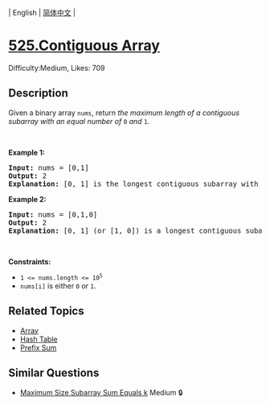 
| English | [简体中文](problem_zh.md) |

# [525.Contiguous Array](https://leetcode.com/problems/contiguous-array/)
Difficulty:Medium, Likes: 709

## Description

<p>Given a binary array <code>nums</code>, return <em>the maximum length of a contiguous subarray with an equal number of </em><code>0</code><em> and </em><code>1</code>.</p>

<p>&nbsp;</p>
<p><strong class="example">Example 1:</strong></p>

<pre>
<strong>Input:</strong> nums = [0,1]
<strong>Output:</strong> 2
<strong>Explanation:</strong> [0, 1] is the longest contiguous subarray with an equal number of 0 and 1.
</pre>

<p><strong class="example">Example 2:</strong></p>

<pre>
<strong>Input:</strong> nums = [0,1,0]
<strong>Output:</strong> 2
<strong>Explanation:</strong> [0, 1] (or [1, 0]) is a longest contiguous subarray with equal number of 0 and 1.
</pre>

<p>&nbsp;</p>
<p><strong>Constraints:</strong></p>

<ul>
	<li><code>1 &lt;= nums.length &lt;= 10<sup>5</sup></code></li>
	<li><code>nums[i]</code> is either <code>0</code> or <code>1</code>.</li>
</ul>


## Related Topics

- [Array](https://leetcode.com/tag/array/)
- [Hash Table](https://leetcode.com/tag/hash-table/)
- [Prefix Sum](https://leetcode.com/tag/prefix-sum/)

## Similar Questions

- [Maximum Size Subarray Sum Equals k](../maximum-size-subarray-sum-equals-k/README_EN.md) Medium 🔒
